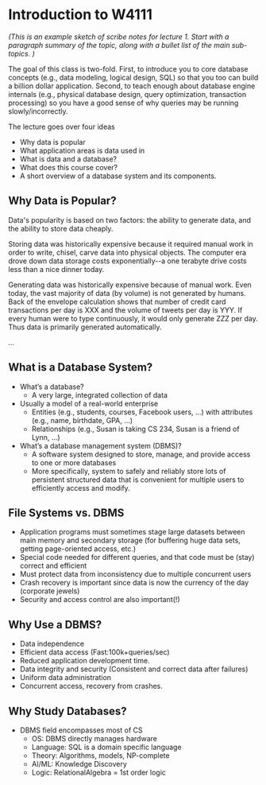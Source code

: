 # Introduction to W4111

*(This is an example sketch of scribe notes for lecture 1.  Start with a paragraph summary of the topic, along with a bullet list of the main sub-topics. )*

The goal of this class is two-fold.  First, to introduce you to core database concepts (e.g., data modeling, logical design, SQL) so that you too can build a billion dollar application.  Second, to teach enough about database engine internals (e.g., physical database design, query optimization,     transaction processing) so you have a good sense of why queries may be running slowly/incorrectly.

The lecture goes over four ideas

* Why data is popular
* What application areas is data used in
* What is data and a database?
* What does this course cover?
* A short overview of a database system and its components.


## Why Data is Popular?

Data's popularity is based on two factors: the ability to generate data, and the ability to store data cheaply.

Storing data was historically expensive because it required manual work in order to write, chisel, carve data into physical objects.  The computer era drove down data storage costs exponentially--a one terabyte drive costs less than a nice dinner today.  

Generating data was historically expensive because of manual work.  Even today, the vast majority of data (by volume) is not generated by humans.  Back of the envelope calculation shows that number of credit card transactions per day is XXX and the volume of tweets per day is YYY.  If every human were to type continuously, it would only generate ZZZ per day. Thus data is primarily generated automatically.

*...*

## What is a Database System?
* What’s a database?
    * A very large, integrated collection of data
* Usually a model of a real-world enterprise
    * Entities (e.g., students, courses, Facebook users, ...) with attributes (e.g., name, birthdate, GPA, ...)
    * Relationships (e.g., Susan is taking CS 234, Susan is a friend of Lynn, ...)
* What’s a database management system (DBMS)?
    * A software system designed to store, manage, and provide access to one or more databases
    * More specifically, system to safely and reliably store lots of persistent structured data that is convenient for multiple users to efficiently access and modify.

## File Systems vs. DBMS
* Application programs must sometimes stage large datasets between main memory and secondary storage (for buffering huge data sets, getting page-oriented access, etc.)
* Special code needed for different queries, and that code must be (stay) correct and efficient
* Must protect data from inconsistency due to multiple concurrent users
* Crash recovery is important since data is now the currency of the day (corporate jewels)
* Security and access control are also important(!)

## Why Use a DBMS?
* Data independence
* Efficient data access (Fast:100k+queries/sec)
* Reduced application development time.
* Data integrity and security (Consistent and correct data after failures)
* Uniform data administration
* Concurrent access, recovery from crashes.

## Why Study Databases?
* DBMS field encompasses most of CS
    * OS: DBMS directly manages hardware
    * Language: SQL is a domain specific language
    * Theory: Algorithms, models, NP-complete
    * AI/ML: Knowledge Discovery
    * Logic: RelationalAlgebra = 1st order logic
